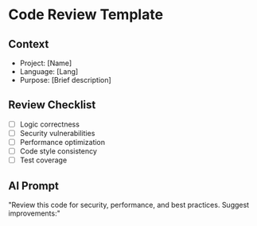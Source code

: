 # Code Review Template
## Context
- Project: [Name]
- Language: [Lang]
- Purpose: [Brief description]

## Review Checklist
- [ ] Logic correctness
- [ ] Security vulnerabilities
- [ ] Performance optimization
- [ ] Code style consistency
- [ ] Test coverage

## AI Prompt
"Review this code for security, performance, and best practices. Suggest improvements:"
